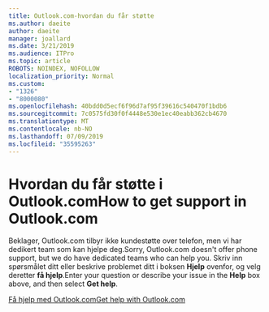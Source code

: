 ```yaml
---
title: Outlook.com-hvordan du får støtte
ms.author: daeite
author: daeite
manager: joallard
ms.date: 3/21/2019
ms.audience: ITPro
ms.topic: article
ROBOTS: NOINDEX, NOFOLLOW
localization_priority: Normal
ms.custom:
- "1326"
- "8000080"
ms.openlocfilehash: 40bdd0d5ecf6f96d7af95f39616c540470f1bdb6
ms.sourcegitcommit: 7c0575fd30f0f4448e530e1ec40eabb362cb4670
ms.translationtype: MT
ms.contentlocale: nb-NO
ms.lasthandoff: 07/09/2019
ms.locfileid: "35595263"
---
```

# <a name="how-to-get-support-in-outlookcom"></a><span data-ttu-id="7bb8e-102">Hvordan du får støtte i Outlook.com</span><span class="sxs-lookup"><span data-stu-id="7bb8e-102">How to get support in Outlook.com</span></span>

<span data-ttu-id="7bb8e-103">Beklager, Outlook.com tilbyr ikke kundestøtte over telefon, men vi har dedikert team som kan hjelpe deg.</span><span class="sxs-lookup"><span data-stu-id="7bb8e-103">Sorry, Outlook.com doesn't offer phone support, but we do have dedicated teams who can help you.</span></span>
<span data-ttu-id="7bb8e-104">Skriv inn spørsmålet ditt eller beskrive problemet ditt i boksen **Hjelp** ovenfor, og velg deretter **få hjelp**.</span><span class="sxs-lookup"><span data-stu-id="7bb8e-104">Enter your question or describe your issue in the **Help** box above, and then select **Get help**.</span></span>

[<span data-ttu-id="7bb8e-105">Få hjelp med Outlook.com</span><span class="sxs-lookup"><span data-stu-id="7bb8e-105">Get help with Outlook.com</span></span>](https://support.office.com/article/40676ad0-c831-45ac-a023-5be633be798d?wt.mc_id=Office_Outlook_com_Alchemy)
